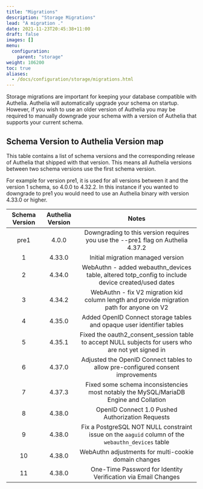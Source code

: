 ```yaml
---
title: "Migrations"
description: "Storage Migrations"
lead: "A migration ."
date: 2021-11-23T20:45:38+11:00
draft: false
images: []
menu:
  configuration:
    parent: "storage"
weight: 106200
toc: true
aliases:
  - /docs/configuration/storage/migrations.html
---
```


Storage migrations are important for keeping your database compatible with Authelia. Authelia will automatically upgrade
your schema on startup. However, if you wish to use an older version of Authelia you may be required to manually
downgrade your schema with a version of Authelia that supports your current schema.

## Schema Version to Authelia Version map

This table contains a list of schema versions and the corresponding release of Authelia that shipped with that version.
This means all Authelia versions between two schema versions use the first schema version.

For example for version pre1, it is used for all versions between it and the version 1 schema, so 4.0.0 to 4.32.2. In
this instance if you wanted to downgrade to pre1 you would need to use an Authelia binary with version 4.33.0 or higher.

| Schema Version | Authelia Version |                                               Notes                                                |
|:--------------:|:----------------:|:--------------------------------------------------------------------------------------------------:|
|      pre1      |      4.0.0       |          Downgrading to this version requires you use the --pre1 flag on Authelia 4.37.2           |
|       1        |      4.33.0      |                                 Initial migration managed version                                  |
|       2        |      4.34.0      | WebAuthn - added webauthn_devices table, altered totp_config to include device created/used dates  |
|       3        |      4.34.2      |     WebAuthn - fix V2 migration kid column length and provide migration path for anyone on V2      |
|       4        |      4.35.0      |               Added OpenID Connect storage tables and opaque user identifier tables                |
|       5        |      4.35.1      | Fixed the oauth2_consent_session table to accept NULL subjects for users who are not yet signed in |
|       6        |      4.37.0      |          Adjusted the OpenID Connect tables to allow pre-configured consent improvements           |
|       7        |      4.37.3      |       Fixed some schema inconsistencies most notably the MySQL/MariaDB Engine and Collation        |
|       8        |      4.38.0      |                          OpenID Connect 1.0 Pushed Authorization Requests                          |
|       9        |      4.38.0      | Fix a PostgreSQL NOT NULL constraint issue on the `aaguid` column of the `webauthn_devices` table  |
|       10       |      4.38.0      |                        WebAuthn adjustments for multi-cookie domain changes                        |
|       11       |      4.38.0      |                   One-Time Password for Identity Verification via Email Changes                    |
